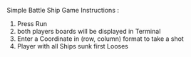 Simple Battle Ship Game 
Instructions :
1. Press Run
2. both players boards will be displayed in Terminal
3. Enter a Coordinate in (row, column) format to take a shot
4. Player with all Ships sunk first Looses

